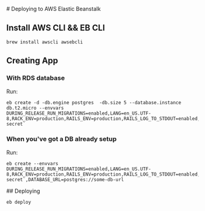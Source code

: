 # Deploying to AWS Elastic Beanstalk

## Install AWS CLI && EB CLI

    brew install awscli awsebcli

## Creating App

### With RDS database

Run: 

    eb create -d -db.engine postgres  -db.size 5 --database.instance db.t2.micro --envvars DURING_RELEASE_RUN_MIGRATIONS=enabled,LANG=en_US.UTF-8,RACK_ENV=production,RAILS_ENV=production,RAILS_LOG_TO_STDOUT=enabled,RAILS_SERVE_STATIC_FILES=enabled,SECRET_KEY_BASE=`rake secret`

### When you've got a DB already setup

Run: 

    eb create --envvars DURING_RELEASE_RUN_MIGRATIONS=enabled,LANG=en_US.UTF-8,RACK_ENV=production,RAILS_ENV=production,RAILS_LOG_TO_STDOUT=enabled,RAILS_SERVE_STATIC_FILES=enabled,SECRET_KEY_BASE=`rake secret`,DATABASE_URL=postgres://some-db-url

## Deploying

    eb deploy
